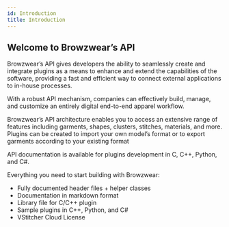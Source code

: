 ```yaml
---
id: Introduction
title: Introduction
---
```


## Welcome to Browzwear’s API

Browzwear’s API gives developers the ability to seamlessly create and integrate plugins as a means to enhance and extend the capabilities of the software, providing a fast and efficient way to connect external applications to in-house processes.

With a robust API mechanism, companies can effectively build, manage, and customize an entirely digital end-to-end apparel workflow.
 
Browzwear’s API architecture enables you to access an extensive range of features including garments, shapes, clusters, stitches, materials, and more. Plugins can be created to import your own model’s format or to export garments according to your existing format

API documentation is available for plugins development in C, C++, Python, and C#.

Everything you need to start building with Browzwear: 

* Fully documented header files + helper classes
* Documentation in markdown format
* Library file for C/C++ plugin
* Sample plugins in C++, Python, and C#
* VStitcher Cloud License

